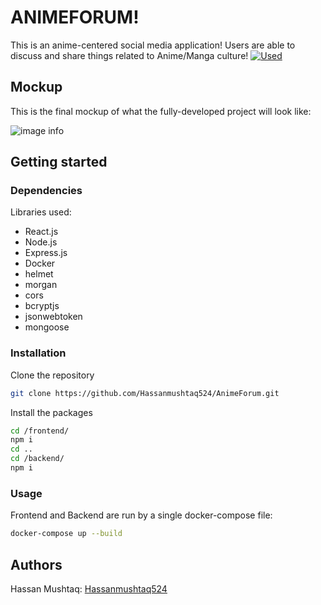 # ANIMEFORUM!

This is an anime-centered social media application! Users are able to discuss and share things related to Anime/Manga culture!
[![Used](https://skillicons.dev/icons?i=react,nodejs,expressjs,docker,html,css,mongodb)](https://skillicons.dev)

## Mockup

This is the final mockup of what the fully-developed project will look like:

![image info](https://cdn.dribbble.com/userupload/14215945/file/original-20a7dfff6dc973900f273244d8f833a3.png?resize=998x774)

## Getting started


### Dependencies


Libraries used:

- React.js
- Node.js
- Express.js
- Docker
- helmet
- morgan
- cors
- bcryptjs
- jsonwebtoken
- mongoose

### Installation


Clone the repository
```bash
git clone https://github.com/Hassanmushtaq524/AnimeForum.git
```

Install the packages
```bash
cd /frontend/
npm i
cd ..
cd /backend/
npm i
```


### Usage

Frontend and Backend are run by a single docker-compose file:

```bash
docker-compose up --build
```

## Authors

Hassan Mushtaq: [Hassanmushtaq524](https://github.com/hassanmushtaq524)



